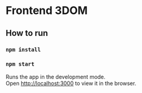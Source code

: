 # Frontend 3DOM

## How to run

### `npm install`

### `npm start`


Runs the app in the development mode.\
Open [http://localhost:3000](http://localhost:3000) to view it in the browser.
